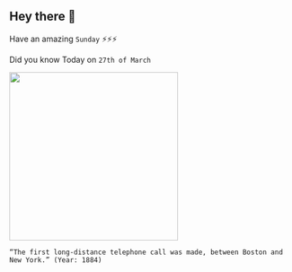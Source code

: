 ## Hey there 👋
Have an amazing `Sunday` ⚡⚡⚡

Did you know Today on `27th of March`
 
 [<img src="https://images.slideplayer.com/22/6383025/slides/slide_9.jpg" width="300" />](https://www.mysticstamp.com/info/this-day-in-history-march-27-1884/#:~:text=On%20March%2027%2C%201884%2C%20the,call%20just%20three%20days%20later.) 
 ```
“The first long-distance telephone call was made, between Boston and New York.” (Year: 1884)
```
